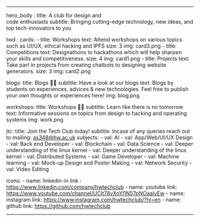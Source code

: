 ---

hero_body :
    title: A club for design and <br> code enthusiasts
    subtitle: Bringing cutting-edge technology, new ideas, and top tech-innovators to you


twd :
    cards:
        - title: Workshops
          text: Attend workshops on various topics such as UI/UX, ethical hacking and IPFS
          size: 3
          img: card3.png
        - title: Competitions
          text: Designathons to hackathons which will help sharpen your skills and competitiveness.
          size: 4
          img: card1.png
        - title: Projects
          text: Take part in projects from creating chatbots to designing website generators.
          size: 3
          img: card2.png

blogs:
    title: Blogs 🧑‍💻
    subtitle: Have a look at our blogs
    text: Blogs by students on experiences, advices & new technologies. Feel free to publish your own thoughts or experiences here!
    img: blog.png

workshops:
    title: Workshops 🧑‍🔧
    subtitle: Learn like there is no tomorrow
    text: Informative sessions on topics from design to hacking and operating systems
    img: work.png


jtc:
    title: Join the Tech Club today!
    subtitle: Incase of any queries reach out to
    mailing: as348@hw.ac.uk
    subjects:
        - val: AI
        - val: App/Web/UI/UX Design 
        - val: Back end Developer 
        - val: Blockchain 
        - val: Data Science 
        - val: Deeper understanding of the linux kernel 
        - val: Deeper understanding of the linux kernel 
        - val: Distributed Systems
        - val: Game Developer
        - val: Machine learning
        - val: Mock-up Design and Poster Making
        - val: Network Security
        - val: Video Editing

icons:
    - name: linkedin-in
      link : https://www.linkedin.com/company/hwtechclub
    - name: youtube
      link: https://www.youtube.com/channel/UClt78vXoYl1N57pNOaaIvEw
    - name: instagram
      link: https://www.instagram.com/hwtechclub/?hl=en
    - name: github
      link: https://github.com/hwtechclub
        


---
